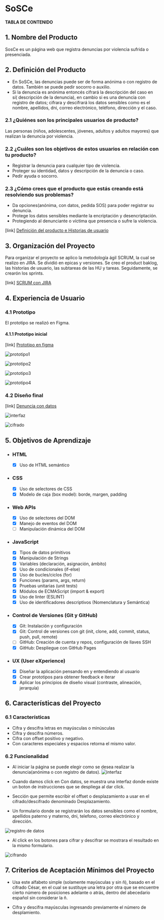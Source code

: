 # SoSCe

**TABLA DE CONTENIDO**

## 1. Nombre del Producto

SosCe es un página web que registra denuncias por violencia sufrida o presenciada.

## 2. Definición del Producto 
- En SoSCe, las denuncias puede ser de forma anónima o con registro de datos. También se puede pedir socorro o auxilio.
- Si la denuncia es anónima entoncés cifrará la descripción del caso en sí( descripción de la denuncia), en cambio si es una denuncia con registro de datos; cifrara y descifrará los datos sensibles como es el nombre, apellidos, dni, correo electrónico, teléfono, dirección y el caso.

### 2.1 ¿Quiénes son los principales usuarios de producto?

Las personas (niños, adolescentes, jóvenes, adultos y adultos mayores) que realizan la denuncia por violencia.

### 2.2 ¿Cuáles son los objetivos de estos usuarios en relación con tu producto?

+ Registrar la denuncia para cualquier tipo de violencia.
+ Proteger su identidad, datos y descripción de la denuncia o caso.
+ Pedir ayuda o socorro.

### 2.3 ¿Cómo crees que el producto que estás creando está resolviendo sus problemas?

+ Da opciones(anónima, con datos, pedida SOS) para poder registrar su denuncia.
+ Protege los datos sensibles mediante la encriptación y desencriptación.
+ Protegiendo al denunciante o víctima que presencia o sufre la violencia.

[link] [Definición del producto e Historias de usuario](http://devsoftwaresys.atlassian.net/wiki/spaces/D/pages/5963801/DOCUMENTACI+N+DEL+PROYECTO "Definición del producto e Historias de usuario")

## 3. Organización del Proyecto

Para organizar el proyecto se aplico la metodología ágil SCRUM, la cual se realizo en JIRA. Se dividió en epicas y versiones. Se creo el product baklog, las historias de usuario, las subtareas de las HU y tareas. Seguidamente, se crearón los sprints.

[link]  [SCRUM con JIRA](https://devsoftwaresys.atlassian.net/jira/software/c/projects/DV/boards/3/backlog?issueLimit=100 "SCRUM con JIRA")

## 4. Experiencia de Usuario

### 4.1 Prototipo

El prototipo se realizó en Figma.

#### 4.1.1 Prototipo inicial

[link] [Prototipo en figma](https://www.figma.com/file/N7Jaq8r13uH1bh1IDPZ601/AlgoritmoCesar?node-id=46%3A27 "Prototipo en figma")

![prototipo1](https://user-images.githubusercontent.com/69210648/141059462-1b00d71c-4ec5-4055-9a5b-cfcf61b82d75.png)

![prototipo2](https://user-images.githubusercontent.com/69210648/141059725-88aa941a-b072-49f1-9664-ca4ab1acc33f.png)

![prototipo3](https://user-images.githubusercontent.com/69210648/141059745-79bc9163-d724-498e-b8a3-62491a8cd27b.png)

![prototipo4](https://user-images.githubusercontent.com/69210648/141059762-110c44e7-fbd2-4644-951c-847144f71343.png)

### 4.2 Diseño final

[link] [Denuncia con datos](https://kalyzca.github.io/LIM016-cipher/ "Denuncia con datos")

![interfaz](https://user-images.githubusercontent.com/69210648/141060897-7cdfb7cd-155b-46ad-9c31-fd977af1497a.png)

![cifrado](https://user-images.githubusercontent.com/69210648/141060924-4670638b-57fc-4000-b70a-f21d314f08e9.png)

## 5. Objetivos de Aprendizaje

+ ### HTML
	- [x] Uso de HTML semántico

+ ### CSS
	- [x] Uso de selectores de CSS
	- [x] Modelo de caja (box model): borde, margen, padding

+ ### Web APIs
	- [x] Uso de selectores del DOM
	- [x] Manejo de eventos del DOM
	- [ ] Manipulación dinámica del DOM

+ ### JavaScript
	- [x]  Tipos de datos primitivos
	- [x] Manipulación de Strings
	- [x] Variables (declaración, asignación, ámbito)
	- [x] Uso de condicionales (if-else)
	- [x] Uso de bucles/ciclos (for)
	- [x] Funciones (params, args, return)
	- [x] Pruebas unitarias (unit tests)
	- [x] Módulos de ECMAScript (import & export)
	- [x] Uso de linter (ESLINT)
	- [x]  Uso de identificadores descriptivos (Nomenclatura y Semántica)

+ ### Control de Versiones (Git y GitHub)
	- [x] Git: Instalación y configuración
	- [x] Git: Control de versiones con git (init, clone, add, commit, status, push, pull, remote)
	- [ ] GitHub: Creación de cuenta y repos, configuración de llaves SSH
	- [x] GitHub: Despliegue con GitHub Pages

+ ### UX (User eXperience)
	- [x] Diseñar la aplicación pensando en y entendiendo al usuario
	- [x] Crear prototipos para obtener feedback e iterar
	- [x] Aplicar los principios de diseño visual (contraste, alineación, jerarquía)

## 6. Características del Proyecto

### 6.1 Características

+ Cifra y descifra letras en mayúsculas o minúsculas
+ Cifra y descifra números.
+ Cifra con offset positivo y negativo.
+ Con caracteres especiales y espacios retorna el mismo valor.

### 6.2 Funcionalidad

+ Al iniciar la página se puede elegir como se desea realizar la denuncia(anónima o con registro de datos).
  ![interfaz](https://user-images.githubusercontent.com/69210648/141061405-6a41dcab-7410-4fa9-b2b7-77f375de91ec.png)

+ Cuando damos click en Con datos, se muestra una interfaz donde existe un boton de instrucciones que se despliega al dar click.
+ Sección que permite escribir el offset o desplazamiento a usar en el cifrado/descifrado denominado Desplazamiento.
+ Un formulario donde se registrarán los datos sensibles como el nombre, apellidos paterno y materno, dni, telefono, correo electrónico y dirección.

![registro de datos](https://user-images.githubusercontent.com/69210648/141061489-34bb3979-0bf2-409f-8502-3f7715562799.png)

+ Al click en los botones para cifrar y descifrar se mostrara el resultado en la mismo formulario.

![cifrando](https://user-images.githubusercontent.com/69210648/141061535-75a92cde-0b11-4267-94db-5b9f54f34190.png)

## 7. Criterios de Aceptación Mínimos del Proyecto

+ Usa este alfabeto simple (solamente mayúsculas y sin ñ),  basado en el cifrado César, en el cual se sustituye una letra por otra que se encuentre cierto número de posiciones adelante o atrás, dentro del abecedario español sin considerar la ñ.

+ Cifra y descifra mayúsculas ingresando previamente el número de desplamiento.

